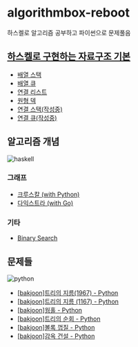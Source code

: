 # algorithmbox-reboot
하스켈로 알고리즘 공부하고 파이썬으로 문제풀음

## [하스켈로 구현하는 자료구조 기본](basic/data_structure)
* [배열 스택](basic/data_structure/list_stack.hs)
* [배열 큐](basic/data_structure/list_queue.hs)
* [연결 리스트](basic/data_structure/linked_list.hs)
* [원형 덱](basic/data_structure/circular_deque.hs)
* [연결 스택(작성중)](basic/data_structure/linked_stack.hs)
* [연결 큐(작성중)](basic/data_structure/linked_queue.hs)

## 알고리즘 개념
![haskell](https://img.shields.io/badge/Haskell-5D4F85?style=flat-square&logo=haskell&logoColor=white)
### 그래프
* [크루스칼 (with Python)](basic/graphs/kruskal)
* [다익스트라 (with Go)](basic/graphs/dijkstra)
### 기타
* [Binary Search](basic/binary_search)

## 문제들
![python](https://img.shields.io/badge/Python-3776AB?style=flat-square&logo=python&logoColor=white)
* [[bakjoon]트리의 지름(1967) - Python](solutions/bakjoon-1967.py)
* [[bakjoon]트리의 지름 (1167) - Python](solutions/bakjoon-1167.py)
* [[bakjoon]웜홀 - Python](solutions/bakjoon-1865.py)
* [[bakjoon]트리의 순회 - Python](solutions/bakjoon-2263.py)
* [[bakjoon]볼록 껍질 - Python](solutions/bakjoon-1708.py)
* [[bakjoon]감옥 건설 - Python](solutions/bakjoon-2254.py)
